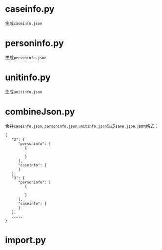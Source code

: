 # caseinfo.py 

生成```caseinfo.json```

# personinfo.py  
生成```personinfo.json```

# unitinfo.py  
生成```unitinfo.json```

# combineJson.py
合并```caseinfo.json```, ```personinfo.json```,```unitinfo.json```生成```save.json```.
json格式：
```
{
   "2": {
      "personinfo": [
         {
           
         }
      ],
      "caseinfo": {
      }
   },
   "3": {
      "personinfo": [
         {
           
         }
      ],
      "caseinfo": {
      }
   },
   .....
}
```

# import.py

